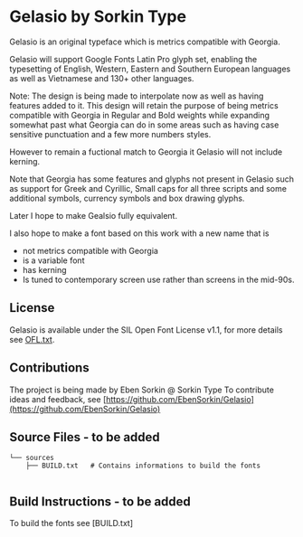 Gelasio by Sorkin Type
===========================

Gelasio is an original typeface which is metrics compatible with Georgia.

Gelasio will support Google Fonts Latin Pro glyph set, enabling the typesetting of English, Western, Eastern and Southern European languages as well as Vietnamese and 130+ other languages.

Note: The design is being made to interpolate now as well as having features added to it. This design will retain the purpose of being metrics compatible with Georgia in Regular and Bold weights while expanding somewhat past what Georgia can do in some areas such as having case sensitive punctuation and a few more numbers styles.

However to remain a fuctional match to Georgia it Gelasio will not include kerning.

Note that Georgia has some features and glyphs not present in Gelasio such as support for Greek and Cyrillic, Small caps for all three scripts and some additional symbols, currency symbols and box drawing glyphs.

Later I hope to make Gealsio fully equivalent.

I also hope to make a font based on this work with a new name that is
 - not metrics compatible with Georgia
 - is a variable font
 - has kerning
 - Is tuned to contemporary screen use rather than screens in the mid-90s.

License
-------

Gelasio is available under the SIL Open Font License v1.1, for more details see [OFL.txt](OFL.txt).

Contributions
-------------

The project is being made by Eben Sorkin @ Sorkin Type
To contribute ideas and feedback, see [https://github.com/EbenSorkin/Gelasio](https://github.com/EbenSorkin/Gelasio)


Source Files - to be added
------------

```
└── sources
    ├── BUILD.txt	# Contains informations to build the fonts


```

Build Instructions - to be added
------------------

To build the fonts see [BUILD.txt]
